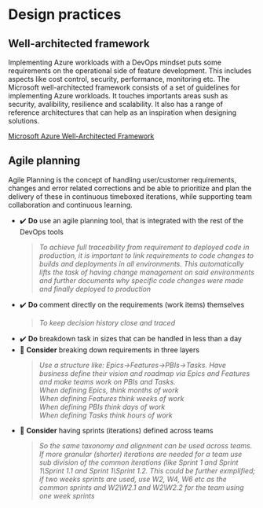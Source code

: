 # Design practices

## Well-architected framework

Implementing Azure workloads with a DevOps mindset puts some requirements on the operational side of feature development. This includes aspects like cost control, security, performance, monitoring etc. The Microsoft well-architected framework consists of a set of guidelines for implementing Azure workloads. It touches importants areas sush as security, avalibility, resilience and scalability. It also has a range of reference architectures that can help as an inspiration when designing solutions.

[Microsoft Azure Well-Architected Framework](https://docs.microsoft.com/en-us/azure/architecture/framework)

## Agile planning

Agile Planning is the concept of handling user/customer requirements, changes and error related corrections and be able to prioritize and plan the delivery of these in continuous timeboxed iterations, while supporting team collaboration and continuous learning.

- ✔️ **Do** use an agile planning tool, that is integrated with the rest of the DevOps tools
    > *To achieve full traceability from requirement to deployed code in production, it is important to link requirements to code changes to builds and deployments in all environments. This automatically lifts the task of having change management on said environments and further documents why specific code changes were made and finally deployed to production*
- ✔️ **Do** comment directly on the requirements (work items) themselves
    > *To keep decision history close and traced*
- ✔️ **Do** breakdown task in sizes that can be handled in less than a day
- 💭 **Consider** breaking down requirements in three layers
    > *Use a structure like: Epics->Features->PBIs->Tasks.
Have business define their vision and roadmap via Epics and Features and make teams work on PBIs and Tasks.<br/>
When defining Epics, think months of work<br/>
When defining Features think weeks of work<br/>
When defining PBIs think days of work<br/>
When defining Tasks think hours of work*
- 💭 **Consider** having sprints (iterations) defined across teams
    > *So the same taxonomy and alignment can be used across teams. If more granular (shorter) iterations are needed for a team use sub division of the common iterations (like Sprint 1 and Sprint 1\Sprint 1.1 and Sprint 1\Sprint 1.2. This could be further exmplified; if two weeks sprints are used, use W2, W4, W6 etc as the common sprints and W2\W2.1 and W2\W2.2 for the team using one week sprints*
